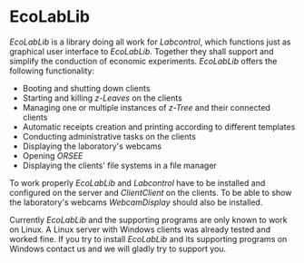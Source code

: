 # EcoLabLib
*EcoLabLib* is a library doing all work for *Labcontrol*, which functions just as graphical user interface to *EcoLabLib*. Together they shall support and simplify the conduction of economic experiments. *EcoLabLib* offers the following functionality:

* Booting and shutting down clients
* Starting and killing *z-Leaves* on the clients
* Managing one or multiple instances of *z-Tree* and their connected clients
* Automatic receipts creation and printing according to different templates
* Conducting administrative tasks on the clients
* Displaying the laboratory's webcams
* Opening *ORSEE*
* Displaying the clients' file systems in a file manager

To work properly *EcoLabLib* and *Labcontrol* have to be installed and configured on the server and *ClientClient* on the clients. To be able to show the laboratory's webcams *WebcamDisplay* should also be installed.

Currently *EcoLabLib* and the supporting programs are only known to work on Linux. A Linux server with Windows clients was already tested and worked fine. If you try to install *EcoLabLib* and its supporting programs on Windows contact us and we will gladly try to support you.
